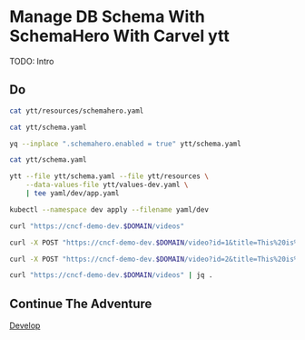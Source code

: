 # Manage DB Schema With SchemaHero With Carvel ytt

TODO: Intro

## Do

```bash
cat ytt/resources/schemahero.yaml

cat ytt/schema.yaml

yq --inplace ".schemahero.enabled = true" ytt/schema.yaml

cat ytt/schema.yaml

ytt --file ytt/schema.yaml --file ytt/resources \
    --data-values-file ytt/values-dev.yaml \
    | tee yaml/dev/app.yaml

kubectl --namespace dev apply --filename yaml/dev

curl "https://cncf-demo-dev.$DOMAIN/videos"

curl -X POST "https://cncf-demo-dev.$DOMAIN/video?id=1&title=This%20is%20a%20great%20video"

curl -X POST "https://cncf-demo-dev.$DOMAIN/video?id=2&title=This%20is%20an%20even%20better%20video"

curl "https://cncf-demo-dev.$DOMAIN/videos" | jq .
```

## Continue The Adventure

[Develop](../develop/README.md)
